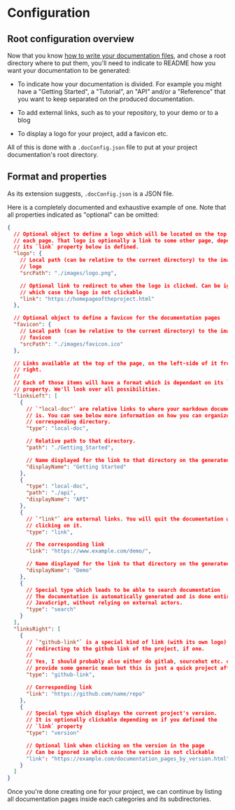 # Configuration

## Root configuration overview

Now that you know [how to write your documentation files](./Documentation_Files.md),
and chose a root directory where to put them, you'll need to indicate to README
how you want your documentation to be generated:

- To indicate how your documentation is divided. For example you might have a
  "Getting Started", a "Tutorial", an "API" and/or a "Reference" that you want
  to keep separated on the produced documentation.

- To add external links, such as to your repository, to your demo or to a blog

- To display a logo for your project, add a favicon etc.

All of this is done with a `.docConfig.json` file to put at your project
documentation's root directory.

## Format and properties

As its extension suggests, `.docConfig.json` is a JSON file.

Here is a completely documented and exhaustive example of one. Note that all
properties indicated as "optional" can be omitted:

```json
{
  // Optional object to define a logo which will be located on the top left of
  // each page. That logo is optionally a link to some other page, depending if
  // its `link` property below is defined.
  "logo": {
    // Local path (can be relative to the current directory) to the image of the
    // logo
    "srcPath": "./images/logo.png",

    // Optional link to redirect to when the logo is clicked. Can be ignored in
    // which case the logo is not clickable
    "link": "https://homepageoftheproject.html"
  },

  // Optional object to define a favicon for the documentation pages
  "favicon": {
    // Local path (can be relative to the current directory) to the image of the
    // favicon
    "srcPath": "./images/favicon.ico"
  },

  // Links available at the top of the page, on the left-side of it from left to
  // right.
  //
  // Each of those items will have a format which is dependant on its `"type"`
  // property. We'll look over all possibilities.
  "linksLeft": [
    {
      // `"local-doc"` are relative links to where your markdown documentation
      // is. You can see below more information on how you can organize the
      // corresponding directory.
      "type": "local-doc",

      // Relative path to that directory.
      "path": "./Getting_Started",

      // Name displayed for the link to that directory on the generated HTML pages.
      "displayName": "Getting Started"
    },
    {
      "type": "local-doc",
      "path": "./api",
      "displayName": "API"
    },
    {
      // `"link"` are external links. You will quit the documentation when
      // clicking on it.
      "type": "link",

      // The corresponding link
      "link": "https://www.example.com/demo/",

      // Name displayed for the link to that directory on the generated HTML pages.
      "displayName": "Demo"
    },
    {
      // Special type which leads to be able to search documentation
      // The documentation is automatically generated and is done entirely through
      // JavaScript, without relying on external actors.
      "type": "search"
    }
  ],
  "linksRight": [
    {
      // `"github-link"` is a special kind of link (with its own logo),
      // redirecting to the github link of the project, if one.
      //
      // Yes, I should probably also either do gitlab, sourcehut etc. or just
      // provide some generic mean but this is just a quick project after all
      "type": "github-link",

      // Corresponding link
      "link": "https://github.com/name/repo"
    },
    {
      // Special type which displays the current project's version.
      // It is optionally clickable depending on if you defined the
      // `link` property
      "type": "version"

      // Optional link when clicking on the version in the page
      // Can be ignored in which case the version is not clickable
      "link": "https://example.com/documentation_pages_by_version.html",
    }
  ]
}
```

Once you're done creating one for your project, we can continue by listing all
documentation pages inside each categories and its subdirectories.
